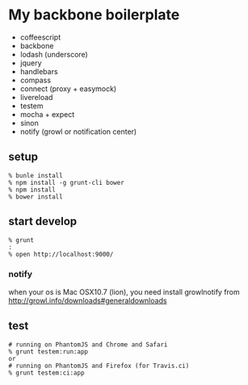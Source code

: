 # My backbone boilerplate

* coffeescript
* backbone
* lodash (underscore)
* jquery
* handlebars
* compass
* connect (proxy + easymock)
* livereload
* testem
* mocha + expect
* sinon
* notify (growl or notification center)

## setup

```
% bunle install
% npm install -g grunt-cli bower
% npm install
% bower install
```

## start develop

```
% grunt
:
% open http://localhost:9000/
```

### notify

when your os is Mac OSX10.7 (lion), you need install growlnotify from http://growl.info/downloads#generaldownloads

## test

```
# running on PhantomJS and Chrome and Safari
% grunt testem:run:app
or
# running on PhantomJS and Firefox (for Travis.ci)
% grunt testem:ci:app
```
